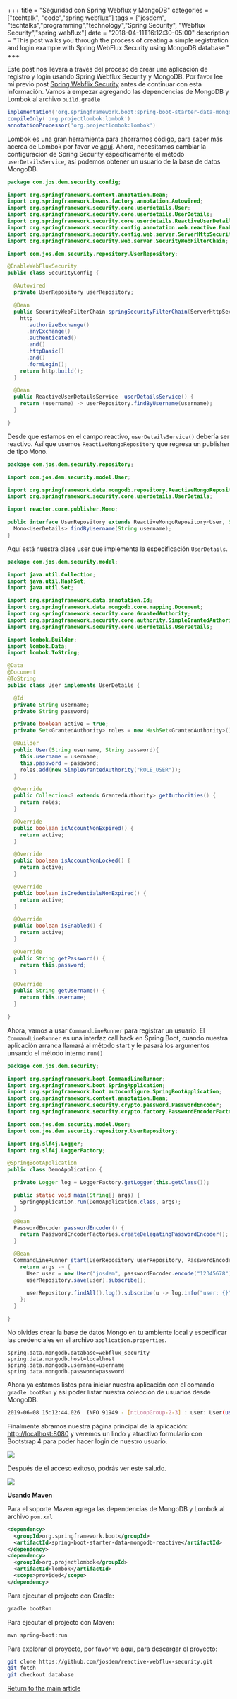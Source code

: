 +++
title =  "Seguridad con Spring Webflux y MongoDB"
categories = ["techtalk", "code","spring webflux"]
tags = ["josdem", "techtalks","programming","technology","Spring Security", "Webflux Security","spring webflux"]
date = "2018-04-11T16:12:30-05:00"
description = "This post walks you through the process of creating a simple registration and login example with Spring WebFlux Security using MongoDB database."
+++

Este post nos llevará a través del proceso de crear una aplicación de registro y login usando Spring Webflux Security y MongoDB. Por favor lee mi previo post [Spring Webflix Security](/techtalk/spring/spring_webflux_security_es) antes de continuar con esta información. Vamos a empezar agregando las dependencias de MongoDB y Lombok al archivo `build.gradle`

```groovy
implementation('org.springframework.boot:spring-boot-starter-data-mongodb-reactive')
compileOnly('org.projectlombok:lombok')
annotationProcessor('org.projectlombok:lombok')
```

Lombok es una gran herramienta para ahorrarnos código, para saber más acerca de Lombok por favor ve [aquí](https://projectlombok.org/). Ahora, necesitamos cambiar la configuración de Spring Security específicamente el método `userDetailsService`, así podemos obtener un usuario de la base de datos MongoDB.

```java
package com.jos.dem.security.config;

import org.springframework.context.annotation.Bean;
import org.springframework.beans.factory.annotation.Autowired;
import org.springframework.security.core.userdetails.User;
import org.springframework.security.core.userdetails.UserDetails;
import org.springframework.security.core.userdetails.ReactiveUserDetailsService;
import org.springframework.security.config.annotation.web.reactive.EnableWebFluxSecurity;
import org.springframework.security.config.web.server.ServerHttpSecurity;
import org.springframework.security.web.server.SecurityWebFilterChain;

import com.jos.dem.security.repository.UserRepository;

@EnableWebFluxSecurity
public class SecurityConfig {

  @Autowired
  private UserRepository userRepository;

  @Bean
  public SecurityWebFilterChain springSecurityFilterChain(ServerHttpSecurity http) {
    http
      .authorizeExchange()
      .anyExchange()
      .authenticated()
      .and()
      .httpBasic()
      .and()
      .formLogin();
    return http.build();
  }

  @Bean
  public ReactiveUserDetailsService  userDetailsService() {
    return (username) -> userRepository.findByUsername(username);
  }

}
```

Desde que estamos en el campo reactivo, `userDetailsService()` debería ser reactivo. Así que usemos `ReactiveMongoRepository` que regresa un publisher de tipo Mono.

```java
package com.jos.dem.security.repository;

import com.jos.dem.security.model.User;

import org.springframework.data.mongodb.repository.ReactiveMongoRepository;
import org.springframework.security.core.userdetails.UserDetails;

import reactor.core.publisher.Mono;

public interface UserRepository extends ReactiveMongoRepository<User, String> {
  Mono<UserDetails> findByUsername(String username);
}
```

Aquí está nuestra clase user que implementa la especificación `UserDetails`.

```java
package com.jos.dem.security.model;

import java.util.Collection;
import java.util.HashSet;
import java.util.Set;

import org.springframework.data.annotation.Id;
import org.springframework.data.mongodb.core.mapping.Document;
import org.springframework.security.core.GrantedAuthority;
import org.springframework.security.core.authority.SimpleGrantedAuthority;
import org.springframework.security.core.userdetails.UserDetails;

import lombok.Builder;
import lombok.Data;
import lombok.ToString;

@Data
@Document
@ToString
public class User implements UserDetails {

  @Id
  private String username;
  private String password;

  private boolean active = true;
  private Set<GrantedAuthority> roles = new HashSet<GrantedAuthority>();

  @Builder
  public User(String username, String password){
    this.username = username;
    this.password = password;
    roles.add(new SimpleGrantedAuthority("ROLE_USER"));
  }

  @Override
  public Collection<? extends GrantedAuthority> getAuthorities() {
    return roles;
  }

  @Override
  public boolean isAccountNonExpired() {
    return active;
  }

  @Override
  public boolean isAccountNonLocked() {
    return active;
  }

  @Override
  public boolean isCredentialsNonExpired() {
    return active;
  }

  @Override
  public boolean isEnabled() {
    return active;
  }

  @Override
  public String getPassword() {
    return this.password;
  }

  @Override
  public String getUsername() {
    return this.username;
  }

}
```

Ahora, vamos a usar `CommandLineRunner` para registrar un usuario. El `CommandLineRunner` es una interfaz call back en Spring Boot, cuando nuestra aplicación arranca llamará al método start y le pasará los argumentos unsando el método interno `run()`

```java
package com.jos.dem.security;

import org.springframework.boot.CommandLineRunner;
import org.springframework.boot.SpringApplication;
import org.springframework.boot.autoconfigure.SpringBootApplication;
import org.springframework.context.annotation.Bean;
import org.springframework.security.crypto.password.PasswordEncoder;
import org.springframework.security.crypto.factory.PasswordEncoderFactories;

import com.jos.dem.security.model.User;
import com.jos.dem.security.repository.UserRepository;

import org.slf4j.Logger;
import org.slf4j.LoggerFactory;

@SpringBootApplication
public class DemoApplication {

  private Logger log = LoggerFactory.getLogger(this.getClass());

  public static void main(String[] args) {
    SpringApplication.run(DemoApplication.class, args);
  }

  @Bean
  PasswordEncoder passwordEncoder() {
    return PasswordEncoderFactories.createDelegatingPasswordEncoder();
  }

  @Bean
  CommandLineRunner start(UserRepository userRepository, PasswordEncoder passwordEncoder){
    return args -> {
      User user = new User("josdem", passwordEncoder.encode("12345678"));
      userRepository.save(user).subscribe();

      userRepository.findAll().log().subscribe(u -> log.info("user: {}", u));
    };
  }

}
```

No olvides crear la base de datos Mongo en tu ambiente local y especificar las credenciales en el archivo `application.properties`.

```properties
spring.data.mongodb.database=webflux_security
spring.data.mongodb.host=localhost
spring.data.mongodb.username=username
spring.data.mongodb.password=password
```

Ahora ya estamos listos para iniciar nuestra aplicación con el comando `gradle bootRun` y así poder listar nuestra colección de usuarios desde MongoDB.

```bash
2019-06-08 15:12:44.026  INFO 91949 - [ntLoopGroup-2-3] : user: User(username=josdem, password={bcrypt}$2a$10$Fyo6YP2SRe5MhOeQPD67KOoCIosizAsqcz98FZLvW0O2GFz10ag0a, active=true, roles=[ROLE_USER])
```

Finalmente abramos nuestra página principal de la aplicación: [http://localhost:8080](http://localhost:8080) y veremos un lindo y atractivo formulario con Bootstrap 4 para poder hacer login de nuestro usuario.

<img src="/img/techtalks/spring/login_form.png">

Después de el acceso exitoso, podrás ver este saludo.

<img src="/img/techtalks/spring/form_greeting.png">

**Usando Maven**

Para el soporte Maven agrega las dependencias de MongoDB y Lombok al archivo `pom.xml`

```xml
<dependency>
  <groupId>org.springframework.boot</groupId>
  <artifactId>spring-boot-starter-data-mongodb-reactive</artifactId>
</dependency>
<dependency>
  <groupId>org.projectlombok</groupId>
  <artifactId>lombok</artifactId>
  <scope>provided</scope>
</dependency>
```

Para ejecutar el projecto con Gradle:

```bash
gradle bootRun
```

Para ejecutar el projecto con Maven:

```bash
mvn spring-boot:run
```

Para explorar el proyecto, por favor ve [aquí](https://github.com/josdem/reactive-webflux-security), para descargar el proyecto:

```bash
git clone https://github.com/josdem/reactive-webflux-security.git
git fetch
git checkout database
```



[Return to the main article](/techtalk/spring#Spring_Boot_Reactive_es)
